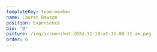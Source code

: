 ```yaml
---
templateKey: team-member
name: Lauren Dawson
position: Experience
bio: "0"
picture: /img/screenshot-2024-11-19-at-11.08.31 am.png
order: 0
---
```


